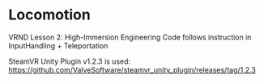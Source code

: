 # Locomotion

VRND Lesson 2: High-Immersion Engineering
Code follows instruction in InputHandling + Teleportation

SteamVR Unity Plugin v1.2.3 is used: https://github.com/ValveSoftware/steamvr_unity_plugin/releases/tag/1.2.3
